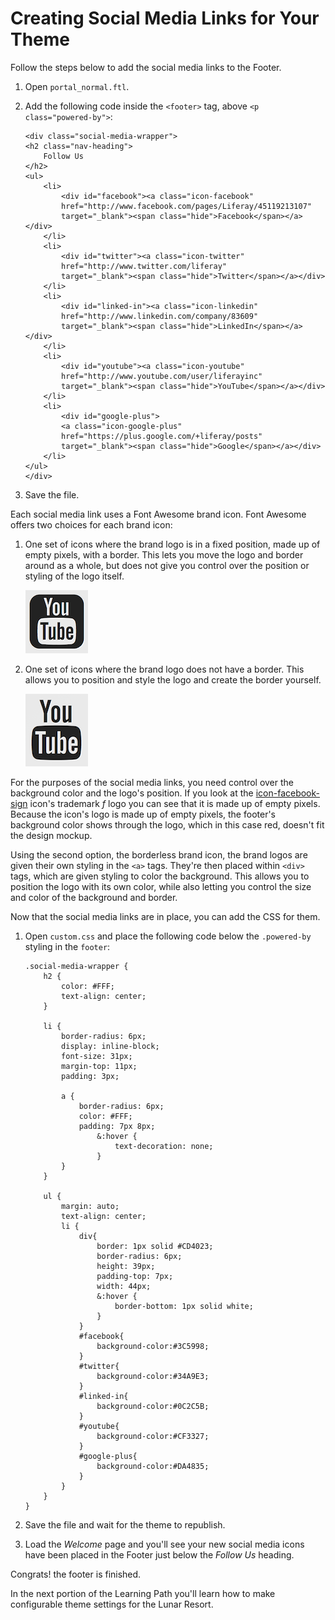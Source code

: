 # Creating Social Media Links for Your Theme [](id=creating-social-media-links-for-your-theme)

Follow the steps below to add the social media links to the Footer.

1.  Open `portal_normal.ftl`.

2.  Add the following code inside the `<footer>` tag, above `<p
    class="powered-by">`:
  
        <div class="social-media-wrapper">
        <h2 class="nav-heading">
            Follow Us
        </h2>
        <ul>
            <li>
                <div id="facebook"><a class="icon-facebook"
                href="http://www.facebook.com/pages/Liferay/45119213107" 
                target="_blank"><span class="hide">Facebook</span></a></div>
            </li>
            <li>
                <div id="twitter"><a class="icon-twitter" 
                href="http://www.twitter.com/liferay" 
                target="_blank"><span class="hide">Twitter</span></a></div>
            </li>
            <li>
                <div id="linked-in"><a class="icon-linkedin"
                href="http://www.linkedin.com/company/83609" 
                target="_blank"><span class="hide">LinkedIn</span></a></div>
            </li>
            <li>
                <div id="youtube"><a class="icon-youtube"
                href="http://www.youtube.com/user/liferayinc" 
                target="_blank"><span class="hide">YouTube</span></a></div>
            </li>
            <li>
                <div id="google-plus">
                <a class="icon-google-plus"
                href="https://plus.google.com/+liferay/posts" 
                target="_blank"><span class="hide">Google</span></a></div>
            </li>
        </ul>
        </div>

3.  Save the file. 

Each social media link uses a Font Awesome brand icon. Font Awesome offers two 
choices for each brand icon: 

1.  One set of icons where the brand logo is in a fixed position, made up of 
    empty pixels, with a border. This lets you move the logo and border around as 
    a whole, but does not give you control over the position or styling of the 
    logo itself.

    ![Figure 1: Font Awesome brand icons can have the logo made up of empty pixels.](../../../images/font-awesome-icon-01.png)
 
2.  One set of icons where the brand logo does not have a border. This allows you 
    to position and style the logo and create the border yourself.

    ![Figure 2: Font Awesome brand icons also offer logos without borders.](../../../images/font-awesome-icon-02.png)

For the purposes of the social media links, you need control over the background 
color and the logo's position. If you look at the
[icon-facebook-sign](http://fortawesome.github.io/Font-Awesome/3.2.1/icon/facebook-sign/)
icon's trademark *f* logo you can see that it is made up of empty pixels. 
Because the icon's logo is made up of empty pixels, the footer's background 
color shows through the logo, which in this case red, doesn't fit the design 
mockup.  

Using the second option, the borderless brand icon, the brand logos are given 
their own styling in the `<a>` tags. They're then placed within `<div>` tags, 
which are given styling to color the background. This allows you to position the 
logo with its own color, while also letting you control the size and color of 
the background and border.

Now that the social media links are in place, you can add the CSS for them.

1.  Open `custom.css` and place the following code below the `.powered-by` 
    styling in the `footer`:

        .social-media-wrapper {
            h2 {
                color: #FFF;
                text-align: center;
            }
            
            li {
                border-radius: 6px;
                display: inline-block;
                font-size: 31px;                        
                margin-top: 11px;
                padding: 3px;
                
                a {
                    border-radius: 6px;
                    color: #FFF;
                    padding: 7px 8px;
                        &:hover {
                            text-decoration: none;
                        }
                }
            }

            ul {
                margin: auto;
                text-align: center;
                li { 
                    div{                                    
                        border: 1px solid #CD4023;
                        border-radius: 6px;
                        height: 39px;
                        padding-top: 7px;
                        width: 44px;
                        &:hover {
                            border-bottom: 1px solid white;
                        }
                    }
                    #facebook{
                        background-color:#3C5998;
                    }
                    #twitter{
                        background-color:#34A9E3;
                    }
                    #linked-in{
                        background-color:#0C2C5B;
                    }
                    #youtube{
                        background-color:#CF3327;
                    }
                    #google-plus{
                        background-color:#DA4835;
                    }                    
                }
            }
        }
            
2.  Save the file and wait for the theme to republish.

3.  Load the *Welcome* page and you'll see your new social media 
    icons have been placed in the Footer just below the *Follow Us* heading.

Congrats! the footer is finished.

In the next portion of the Learning Path you'll learn how to make configurable
theme settings for the Lunar Resort.
